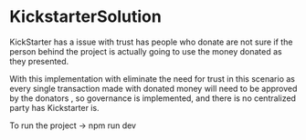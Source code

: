 # KickstarterSolution
KickStarter has a issue with trust has people who donate are not sure if the person behind the project is actually going to use the money donated as they presented.

With this implementation with eliminate the need for trust in this scenario as every single transaction made with donated money will need to be approved by the donators , so governance is implemented,
and there is no centralized party has Kickstarter is.

To run the project -> npm run dev
